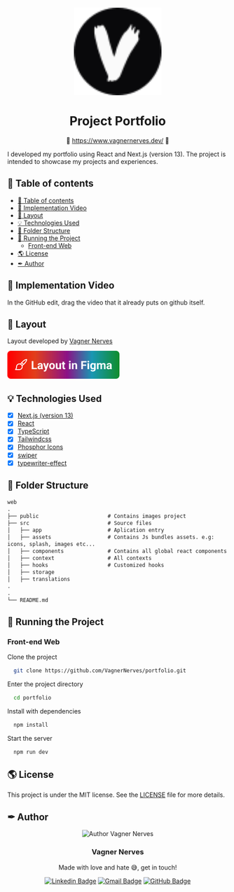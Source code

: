 <p align="center">
  <img width="200px" alt="Project Portfolio Logo" title="Project Portfolio Logo" src=".github/logo.svg" />

  <h1 align="center">Project Portfolio</h1>

  <p align="center">
    🔗 <a href="https://www.vagnernerves.dev/">https://www.vagnernerves.dev/</a> 🔗
  </p>

I developed my portfolio using React and Next.js (version 13). The project is intended to showcase my projects and experiences.

</p>

## 🧭 Table of contents

- [🧭 Table of contents](#-table-of-contents)
- [🎥 Implementation Video](#-implementation-video)
- [🎨 Layout](#-layout)
- [💡 Technologies Used](#-technologies-used)
- [📂 Folder Structure](#-folder-structure)
- [🚀 Running the Project](#-running-the-project)
  - [Front-end Web](#front-end-web)
- [🌎 License](#-license)
- [✒ Author](#-author)

## 🎥 Implementation Video

In the GitHub edit, drag the video that it already puts on github itself.

## 🎨 Layout

Layout developed by [Vagner Nerves](https://www.linkedin.com/in/vagnernervessantos/)

[![Layout in Figma](https://github.com/VagnerNerves/default-readme/blob/main/assets/layout-in-figma.svg)](https://www.figma.com/file/2YwWYM0V1Ia7d4ulLwC5v8/Portif%C3%B3lio-Vagner-Nerves?type=design&node-id=1%3A2&mode=design&t=FWRVhqeAA7IUqOVH-1)

<!-- ## 👏 Learning and more Implementations

Describe what you learned and implemented in the project. -->

## 💡 Technologies Used

- [x] [Next.js (version 13)](https://nextjs.org/)
- [x] [React](https://reactjs.org/)
- [x] [TypeScript](https://www.typescriptlang.org/)
- [x] [Tailwindcss](https://tailwindcss.com/)
- [x] [Phosphor Icons](https://phosphoricons.com/)
- [x] [swiper](https://swiperjs.com/)
- [x] [typewriter-effect](https://www.npmjs.com/package/typewriter-effect)

## 📂 Folder Structure

```plainText
web
.
├── public                      # Contains images project
├── src                         # Source files
│   ├── app                     # Aplication entry
│   ├── assets                  # Contains Js bundles assets. e.g: icons, splash, images etc...
│   ├── components              # Contains all global react components
│   ├── context                 # All contexts
│   ├── hooks                   # Customized hooks
│   ├── storage
│   ├── translations
.
.
└── README.md
```

## 🚀 Running the Project

<!-- ### Back-end

Clone the project

```bash
  git clone https://link-para-o-projeto
```

Enter the project directory

```bash
  cd my-project
```

Install with dependencies

```bash
  npm install
```

Start the server

```bash
  npm run start
``` -->

### Front-end Web

Clone the project

```bash
  git clone https://github.com/VagnerNerves/portfolio.git
```

Enter the project directory

```bash
  cd portfolio
```

Install with dependencies

```bash
  npm install
```

Start the server

```bash
  npm run dev
```

<!-- ### Mobile

Clone the project

```bash
  git clone https://link-para-o-projeto
```

Enter the project directory

```bash
  cd my-project
```

Install with dependencies

```bash
  npm install
```

Start the server

```bash
  npx expo start
```

- IOS:

```bash
  npx pod-install && npx react-native run-ios
```

- Android:

```bash
  npx react-native run-android
``` -->

<!-- ## 📝 Routes

[![Run in Postman](https://github.com/VagnerNerves/default-readme/blob/main/assets/run-in-postman.svg)](https://app.getpostman.com/run-collection/link)
[![Run in Insomnia](https://github.com/VagnerNerves/default-readme/blob/main/assets/run-in-insomnia.svg)](https://insomnia.rest/run/?label=NAMEPROJECT&uri=LINK) -->

## 🌎 License

This project is under the MIT license. See the [LICENSE](https://github.com/VagnerNerves/portfolio/blob/main/LICENSE) file for more details.

## ✒ Author

<p align="center">
  <img width="200px" alt="Author Vagner Nerves" title="Author Vagner Nerves" src="https://github.com/VagnerNerves/default-readme/blob/main/assets/VagnerNerves.svg" />

  <h3 align="center">Vagner Nerves</h3>

  <p align="center">
    Made with love and hate 😅, get in touch!
  </p>
</p>

<div align="center">

[![Linkedin Badge](https://img.shields.io/badge/-LinkedIn-1f6feb?style=flat-square&logo=Linkedin&logoColor=white&link=https://www.linkedin.com/in/vagnernervessantos/)](https://www.linkedin.com/in/vagnernervessantos/)
[![Gmail Badge](https://img.shields.io/badge/-vagnernervessantos@gmail.com-1f6feb?style=flat-square&logo=Gmail&logoColor=white&link=mailto:vagnernervessantos@gmail.com)](mailto:vagnernervessantos@gmail.com)
[![GitHub Badge](https://img.shields.io/badge/-GitHub-1f6feb?style=flat-square&logo=GitHub&logoColor=white&link=https://github.com/VagnerNerves)](https://github.com/VagnerNerves)

</div>
